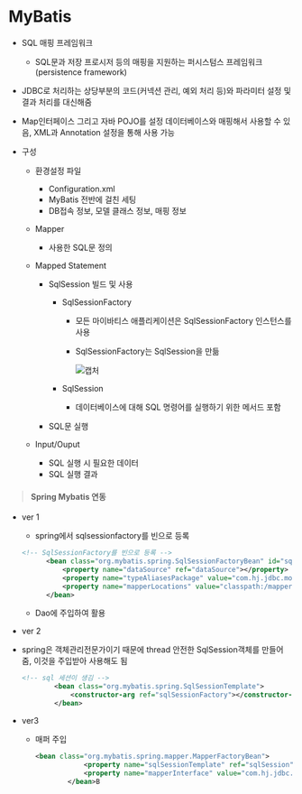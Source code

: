 # MyBatis

- SQL 매핑 프레임워크

  - SQL문과 저장 프로시저 등의 매핑을 지원하는 퍼시스텀스 프레임워크(persistence framework)

- JDBC로 처리하는 상당부분의 코드(커넥션 관리, 예외 처리 등)와 파라미터 설정 및 결과 처리를 대신해줌

- Map인터페이스 그리고 자바 POJO를 설정 데이터베이스와 매핑해서 사용할 수 있음, XML과 Annotation 설정을 통해 사용 가능

- 구성

  - 환경설정 파일

    - Configuration.xml
    - MyBatis 전반에 걸친 세팅
    - DB접속 정보, 모델 클래스 정보, 매핑 정보

  - Mapper

    - 사용한 SQL문 정의

  - Mapped Statement

    - SqlSession 빌드 및 사용

      - SqlSessionFactory

        - 모든 마이바티스 애플리케이션은 SqlSessionFactory 인스턴스를 사용

        - SqlSessionFactory는 SqlSession을 만듦

          ![캡처](https://user-images.githubusercontent.com/97647987/177158659-806c6208-eb8e-4343-a0fb-d8b82211ddac.JPG)

      - SqlSession

        - 데이터베이스에 대해 SQL 명령어를 실행하기 위한 메서드 포함

    - SQL문 실행

  - Input/Ouput

    - SQL 실행 시 필요한 데이터
    - SQL 실행 결과



> #### Spring Mybatis 연동

- ver 1

  - spring에서 sqlsessionfactory를 빈으로 등록

  ```xml
  <!-- SqlSessionFactory를 빈으로 등록 -->
  		<bean class="org.mybatis.spring.SqlSessionFactoryBean" id="sqlSessionFactory">
  			<property name="dataSource" ref="dataSource"></property>
  			<property name="typeAliasesPackage" value="com.hj.jdbc.model.dto"></property>
  			<property name="mapperLocations" value="classpath:/mapper/studentMapper.xml"></property>
  		</bean>
  ```

  - Dao에 주입하여 활용

-  ver 2

  - spring은 객체관리전문가이기 때문에 thread 안전한 SqlSession객체를 만들어줌, 이것을 주입받아 사용해도 됨

    ```xml
    <!-- sql 세션이 생김 -->
    		<bean class="org.mybatis.spring.SqlSessionTemplate">
    			<constructor-arg ref="sqlSessionFactory"></constructor-arg>
    		</bean>
    ```

    

- ver3

  - 매퍼 주입

    ```xml
    <bean class="org.mybatis.spring.mapper.MapperFactoryBean">
    			<property name="sqlSessionTemplate" ref="sqlSession"></property>
    			<property name="mapperInterface" value="com.hj.jdbc.model.dao.StudentDao"></property>
    		</bean>B
    ```

    

  

